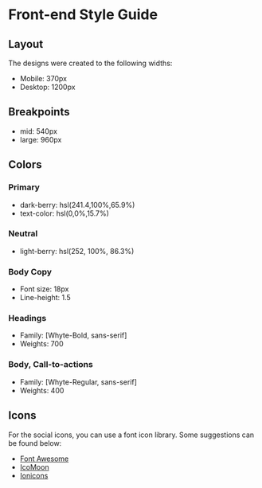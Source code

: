 # Front-end Style Guide

## Layout

The designs were created to the following widths:

- Mobile: 370px
- Desktop: 1200px

## Breakpoints

- mid: 540px
- large: 960px

## Colors

### Primary

- dark-berry: hsl(241.4,100%,65.9%)
- text-color: hsl(0,0%,15.7%)

### Neutral

- light-berry: hsl(252, 100%, 86.3%)

### Body Copy

- Font size: 18px
- Line-height: 1.5

### Headings

- Family: [Whyte-Bold, sans-serif]
- Weights: 700

### Body, Call-to-actions

- Family: [Whyte-Regular, sans-serif]
- Weights: 400

## Icons

For the social icons, you can use a font icon library. Some suggestions can be found below:

- [Font Awesome](https://fontawesome.com/)
- [IcoMoon](https://icomoon.io/)
- [Ionicons](https://ionicons.com/)
